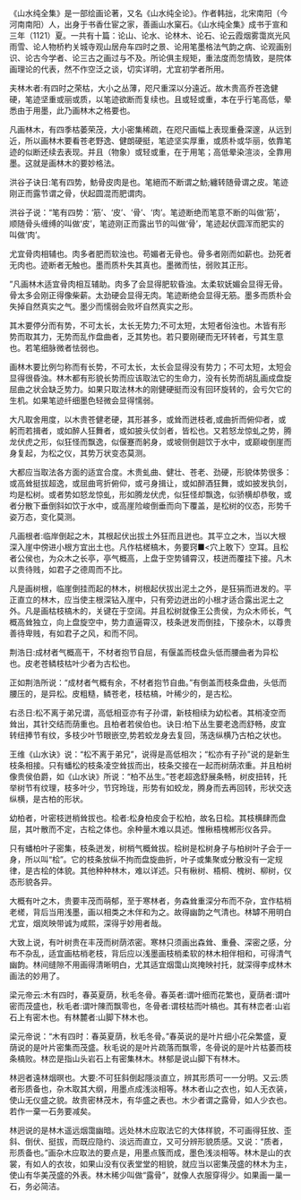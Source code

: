 
《山水纯全集》是一部绘画论著，又名《山水纯全论》。作者韩拙，北宋南阳（今河南南阳）人，出身于书香仕宦之家，善画山水窠石。《山水纯全集》成书于宣和三年（1121）夏。一共有十篇：论山、论水、论林木、论石、论云霞烟雾霭岚光风雨雪、论人物桥杓关城寺观山居舟车四时之景、论用笔墨格法气韵之病、论观画别识、论古今学者、论三古之画过与不及。所论俱主规矩，重法度而忽情致，是院体画理论的代表，然不作空泛之谈，切实详明，尤宜初学者所用。





夫林木者:有四时之荣枯，大小之丛薄，咫尺重深以分遠近。故木贵高乔苍逸健硬，笔迹坚重或丽或质，以笔迹欲断而复续也。且或轻或重，本在乎行笔高低，晕悉由于用墨，此乃画林木之格要也。

凡画林木，有四季枯萎荣茂，大小密集稀疏，在咫尺画幅上表现重叠深邃，从远到近，所以画林木要看苍老野逸、健朗硬挺，笔迹坚实厚重，或质朴或华丽，依靠笔迹的似断还续去表现。并且（物象）或轻或重，在于用笔；高低晕染渲淡，全靠用墨。这就是画林木的要妙格法。

洪谷子诀日:笔有四势，魴骨皮肉是也。笔絕而不断谓之魴;纏转随骨谓之皮。笔迹刚正而露节谓之骨，伏起圆混而肥谓肉。

洪谷子说：“笔有四势：‘筋’、‘皮’、‘骨’、‘肉’。笔迹断绝而笔意不断的叫做‘筋’，顺随骨头缠缚的叫做‘皮’，笔迹刚正而露出节的叫做‘骨’，笔迹起伏圆浑而肥实的叫做‘肉’。

尤宜骨肉相辅也。肉多者肥而软浊也。苟媚者无骨也。骨多者刚而如薪也。劲死者无肉也。迹断者无触也。墨而质朴失其真也。墨微而怯，弱败其正形。

”凡画林木适宜骨肉相互辅助。肉多了会显得肥软昏浊。太柔软妩媚会显得无骨。骨太多会刚正得像柴薪。太劲硬会显得无肉。笔迹断绝会显得无筋。墨多而质朴会失掉自然真实之气。墨少而懦弱会败坏自然真实之形。

其木要停分而有势，不可太长，太长无势力;不可太短，太短者俗浊也。木皆有形势而取其力，无势而乱作盘曲者，乏其势也。若只要刚硬而无环转者，亏其生意也。若笔细脉微者怯弱也。

画林木要比例匀称而有长势，不可太长，太长会显得没有势力；不可太短，太短会显得很昏浊。林木都有形貌长势而应该取法它的生命力，没有长势而胡乱画成盘旋屈曲之状会缺乏势力。如果只取法林木的刚健硬挺而没有回环旋转的，会亏欠它的生机。如果笔迹纤细墨色轻微会显得懦弱。

大凡取舍用度，以木贵苍健老硬，其形甚多，或耸而迸枝者,或曲折而俯仰者，或躬而若揖者，或如醉人狂舞者，或如披头仗剑者，皆松也。又若怒龙惊虬之势，腾龙伏虎之形，似狂怪而飘逸，似偃蹇而躬身，或坡侧倒趄饮于水中，或巅峻倒崖而身复起，为松之仪，其势万状变态莫测。

大都应当取法各方面的适宜合度。木贵虬曲、健壮、苍老、劲硬，形貌体势很多：或高耸挺拔超逸，或屈曲弯折俯仰，或弓身揖让，或如醉酒狂舞，或如披发执剑，均是松树。或者势如怒龙惊虬，形如腾龙伏虎，似狂怪却飘逸，似骄横却恭敬，或者分散下垂倒斜如饮于水中，或高崖险峻倒垂而向下覆盖，是松树的仪态，形势千姿万态，变化莫测。

凡画根者:临岸倒起之木，其根起伏出拔土外狂而且迸也。其平立之木，当以大根深入崖中傍进小根方宜出土也。凡作枯槎槁木，务要窍■<穴上敢下〉空耳。且松者公侯也，为众木之长亭，亭气概高，上盘于空势铺霄汉，枝迸而覆挂下接。凡木以贵待贱，如君子之德周而不比。

凡是画树根，临崖倒挂而起的林木，树根起伏拔出泥土之外，是狂狷而进发的。平正直立的林木，应当使主根深钻入崖中，只有旁边迸出的小根才适合露出泥土之外。凡是画枯枝槁木的，关键在于空阔。并且松树就像王公贵侯，为众木师长，气概高耸独立，向上盘旋空中，势力直逼霄汉，枝条迸发而倒挂，下接杂木，以尊贵善待卑贱，有如君子之风，和而不同。

荆浩日:成材者气概高干，不材者抱节自屈，有偃盖而枝盘头低而腰曲者为异松也。皮老苍鳞枝枯叶少者为古松也。

正如荆浩所说：“成材者气概有余，不材者抱节自曲。”有倒盖而枝条盘曲，头低而腰压的，是异松。皮粗糙，鳞苍老，枝枯槁，叶稀少的，是古松。

右丞日:松不离于弟兄谓，高低相亚亦有子孙谓，新枝相续为幼松者。其梢凌空而耸出，其针交结而荫重也。且柏者若侯伯也。诀日:柏下丛生要老逸而舒畅，皮宜转纽捧节有纹，多枝少叶节眼嵌空,势若蛟龙身去复回，荡迭纵横乃古柏之状也。

王维《山水诀》说：“松不离于弟兄”，说得是高低相次；“松亦有子孙”说的是新生枝条相接。只有蟠松的枝条凌空耸拔而出，枝条交接在一起而树荫浓重。并且柏树像贵侯伯爵，如《山水诀》所说：“柏不丛生。”苍老超逸舒展条畅，树皮扭转，托举树节有纹理，枝多叶少，节窍玲珑，形势有如蛟龙，腾身而去再回转，形状交迭纵横，是古柏的形状。

幼柏者，叶密枝迸梢耸拔也。桧者:松身柏皮会于松柏，故名日桧。其枝横肆而盘屈，其叶散而不定，古桧之体也。余种量木难以具述。惟楸梧槐郴形仪各异。

只有蟠柏叶子密集，枝条迸发，树梢气概耸拔。桧树是松树身子与柏树叶子会于一身，所以叫“桧”。它的枝条放纵不拘而盘旋曲折，叶子或集聚或分散没有一定规律，是古桧的体貌。其他种种林木，难以详述。只有楸树、梧桐、槐树、柳树，仪态形貌各异。

大概有叶之木，贵要丰茂而萌郁，至于寒林者，务森耸重深分布而不杂，宜作枯梢老槎，背后当用浅墨，画以相类之木伴和为之。故得幽韵之气清也。林罅不用明白尤宜，烟岚映带诚为咸熙，深得乎妙用者哉。

大致上说，有叶树贵在丰茂而树荫浓密。寒林只须画出森耸、重叠、深密之感，分布不杂乱，适宜画枯梢老枝，背后应以浅墨画枝梢柔软的林木相伴相和，可得清气幽韵。林间缝隙不用画得清晰明白，尤其适宜烟霭山岚掩映衬托，就深得李成林木画法的妙用了。

梁元帝云:木有四时，春英夏荫，秋毛冬骨。春英者:谓叶细而花繁也，夏荫者:谓叶密而茂盛也，秋毛者:谓叶陳而飘零也，冬骨者:谓枝枯而叶槁也。其有林峦者:山岩石上有密木也。有林麓者:山脚下林木也。

梁元帝说：“木有四时：春英夏荫，秋毛冬骨。”春英说的是叶片细小花朵繁盛，夏荫说的是叶片密集而茂盛。秋毛说的是叶片疏落而飘零，冬骨说的是叶片枯萎而枝条槁败。林峦是指山头岩石上有密集林木。林郁是说山脚下有林木。

林迥者遠林烟暝也。大要:不可狂斜倒起隱淡直立，辨其形质可一一分明。又云:质者形质备也，杂木取其大纲，用墨点成浅淡相等。林木者山之衣也，如人无衣装，使山无仪盛之貌。故贵密林茂木，有华盛之表也。木少者谓之露骨，如人少衣也。若作一棄一石务要减矣。

林迥说的是林木遥远烟霭幽暗。远处林木应取法它的大体样貌，不可画得狂放、歪斜、倒伏、挺拔，而既应隐约、淡远而直立，又可分辨形貌质感。又说：“质者，形质备也。”画杂木应取法的要点是，用墨点簇而成，墨色浅淡相等。林木是山的衣裳，有如人的衣妆，如果山没有仪表堂堂的相貌，就应当以密集茂盛的林木为主，使山有华美茂盛的外表。林木稀少叫做“露骨”，就像人衣服穿得少。如果画一巢一石，务必简洁。
